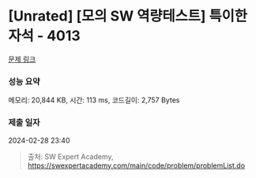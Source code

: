 # [Unrated] [모의 SW 역량테스트] 특이한 자석 - 4013 

[문제 링크](https://swexpertacademy.com/main/code/problem/problemDetail.do?contestProbId=AWIeV9sKkcoDFAVH) 

### 성능 요약

메모리: 20,844 KB, 시간: 113 ms, 코드길이: 2,757 Bytes

### 제출 일자

2024-02-28 23:40



> 출처: SW Expert Academy, https://swexpertacademy.com/main/code/problem/problemList.do